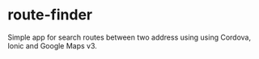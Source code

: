 # route-finder

Simple app for search routes between two address using using Cordova, Ionic and Google Maps v3.
